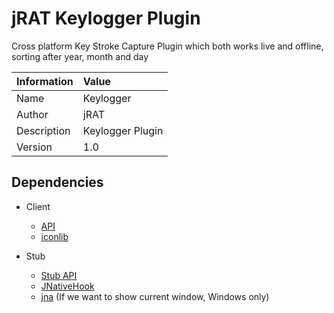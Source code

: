 # jRAT Keylogger Plugin

Cross platform Key Stroke Capture Plugin which both works live and offline, sorting after year, month and day

| Information	| Value
| ---           |:---
| Name			| Keylogger
| Author     	| jRAT
| Description   | Keylogger Plugin
| Version		| 1.0

## Dependencies

- Client
	- [API](https://github.com/java-rat/jrat-api)
	- [iconlib](https://github.com/redpois0n/iconlib)

- Stub
	- [Stub API](https://github.com/java-rat/jrat-stub-api)
	- [JNativeHook](https://github.com/kwhat/jnativehook)
	- [jna](https://github.com/twall/jna) (If we want to show current window, Windows only)